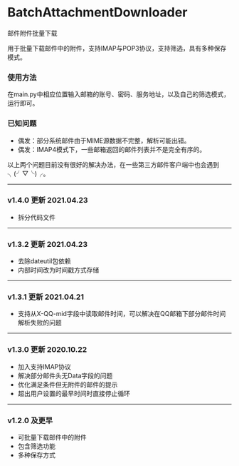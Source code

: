 # BatchAttachmentDownloader

邮件附件批量下载

用于批量下载邮件中的附件，支持IMAP与POP3协议，支持筛选，具有多种保存模式。

### 使用方法
在main.py中相应位置输入邮箱的账号、密码、服务地址，以及自己的筛选模式，运行即可。

### 已知问题
* 偶发：部分系统邮件由于MIME源数据不完整，解析可能出错。
* 偶发：IMAP4模式下，一些邮箱返回的邮件列表并不是完全有序的。

以上两个问题目前没有很好的解决办法，在一些第三方邮件客户端中也会遇到╮(╯▽╰)╭。

---

### v1.4.0 更新 2021.04.23
* 拆分代码文件
---
### v1.3.2 更新 2021.04.23
* 去除dateutil包依赖
* 内部时间改为时间戳方式存储
---
### v1.3.1 更新 2021.04.21
* 支持从X-QQ-mid字段中读取邮件时间，可以解决在QQ邮箱下部分邮件时间解析失败的问题
---
### v1.3.0 更新 2020.10.22
* 加入支持IMAP协议
* 解决部分邮件头无Data字段的问题
* 优化满足条件但无附件的邮件的提示
* 超出用户设置的最早时间时直接停止循环
---
### v1.2.0 及更早
* 可批量下载邮件中的附件
* 包含筛选功能
* 多种保存方式
